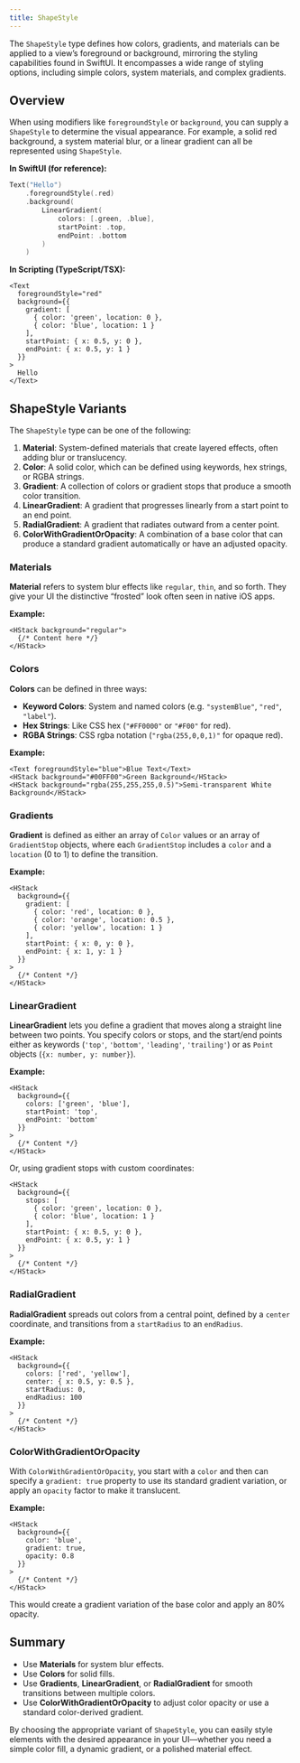```yaml
---
title: ShapeStyle
---
```

The `ShapeStyle` type defines how colors, gradients, and materials can be applied to a view’s foreground or background, mirroring the styling capabilities found in SwiftUI. It encompasses a wide range of styling options, including simple colors, system materials, and complex gradients.

## Overview

When using modifiers like `foregroundStyle` or `background`, you can supply a `ShapeStyle` to determine the visual appearance. For example, a solid red background, a system material blur, or a linear gradient can all be represented using `ShapeStyle`.

**In SwiftUI (for reference):**
```swift
Text("Hello")
    .foregroundStyle(.red)
    .background(
        LinearGradient(
            colors: [.green, .blue],
            startPoint: .top,
            endPoint: .bottom
        )
    )
```

**In Scripting (TypeScript/TSX):**
```tsx
<Text
  foregroundStyle="red"
  background={{
    gradient: [
      { color: 'green', location: 0 },
      { color: 'blue', location: 1 }
    ],
    startPoint: { x: 0.5, y: 0 },
    endPoint: { x: 0.5, y: 1 }
  }}
>
  Hello
</Text>
```

## ShapeStyle Variants

The `ShapeStyle` type can be one of the following:

1. **Material**: System-defined materials that create layered effects, often adding blur or translucency.
2. **Color**: A solid color, which can be defined using keywords, hex strings, or RGBA strings.
3. **Gradient**: A collection of colors or gradient stops that produce a smooth color transition.
4. **LinearGradient**: A gradient that progresses linearly from a start point to an end point.
5. **RadialGradient**: A gradient that radiates outward from a center point.
6. **ColorWithGradientOrOpacity**: A combination of a base color that can produce a standard gradient automatically or have an adjusted opacity.

### Materials

**Material** refers to system blur effects like `regular`, `thin`, and so forth. They give your UI the distinctive “frosted” look often seen in native iOS apps.

**Example:**
```tsx
<HStack background="regular">
  {/* Content here */}
</HStack>
```

### Colors

**Colors** can be defined in three ways:

- **Keyword Colors**: System and named colors (e.g. `"systemBlue"`, `"red"`, `"label"`).
- **Hex Strings**: Like CSS hex (`"#FF0000"` or `"#F00"` for red).
- **RGBA Strings**: CSS rgba notation (`"rgba(255,0,0,1)"` for opaque red).

**Example:**
```tsx
<Text foregroundStyle="blue">Blue Text</Text>
<HStack background="#00FF00">Green Background</HStack>
<HStack background="rgba(255,255,255,0.5)">Semi-transparent White Background</HStack>
```

### Gradients

**Gradient** is defined as either an array of `Color` values or an array of `GradientStop` objects, where each `GradientStop` includes a `color` and a `location` (0 to 1) to define the transition.

**Example:**
```tsx
<HStack
  background={{
    gradient: [
      { color: 'red', location: 0 },
      { color: 'orange', location: 0.5 },
      { color: 'yellow', location: 1 }
    ],
    startPoint: { x: 0, y: 0 },
    endPoint: { x: 1, y: 1 }
  }}
>
  {/* Content */}
</HStack>
```

### LinearGradient

**LinearGradient** lets you define a gradient that moves along a straight line between two points. You specify colors or stops, and the start/end points either as keywords (`'top'`, `'bottom'`, `'leading'`, `'trailing'`) or as `Point` objects (`{x: number, y: number}`).

**Example:**
```tsx
<HStack
  background={{
    colors: ['green', 'blue'],
    startPoint: 'top',
    endPoint: 'bottom'
  }}
>
  {/* Content */}
</HStack>
```

Or, using gradient stops with custom coordinates:

```tsx
<HStack
  background={{
    stops: [
      { color: 'green', location: 0 },
      { color: 'blue', location: 1 }
    ],
    startPoint: { x: 0.5, y: 0 },
    endPoint: { x: 0.5, y: 1 }
  }}
>
  {/* Content */}
</HStack>
```

### RadialGradient

**RadialGradient** spreads out colors from a central point, defined by a `center` coordinate, and transitions from a `startRadius` to an `endRadius`.

**Example:**
```tsx
<HStack
  background={{
    colors: ['red', 'yellow'],
    center: { x: 0.5, y: 0.5 },
    startRadius: 0,
    endRadius: 100
  }}
>
  {/* Content */}
</HStack>
```

### ColorWithGradientOrOpacity

With `ColorWithGradientOrOpacity`, you start with a `color` and then can specify a `gradient: true` property to use its standard gradient variation, or apply an `opacity` factor to make it translucent.

**Example:**
```tsx
<HStack
  background={{
    color: 'blue',
    gradient: true,
    opacity: 0.8
  }}
>
  {/* Content */}
</HStack>
```

This would create a gradient variation of the base color and apply an 80% opacity.

## Summary

- Use **Materials** for system blur effects.
- Use **Colors** for solid fills.
- Use **Gradients**, **LinearGradient**, or **RadialGradient** for smooth transitions between multiple colors.
- Use **ColorWithGradientOrOpacity** to adjust color opacity or use a standard color-derived gradient.

By choosing the appropriate variant of `ShapeStyle`, you can easily style elements with the desired appearance in your UI—whether you need a simple color fill, a dynamic gradient, or a polished material effect.